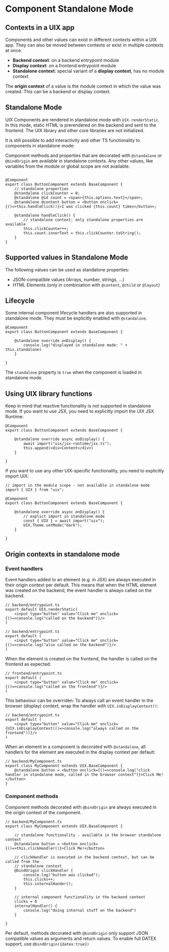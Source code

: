 # Component Standalone Mode

## Contexts in a UIX app

Components and other values can exist in different contexts within a UIX app. They can also be moved between contexts or exist
in multiple contexts at once.

 * **Backend context**: on a backend entrypoint module
 * **Display context**: on a frontend entrypoint module
 * **Standalone context**: special variant of a **display context**, has no module context

The **origin context** of a value is the module context in which the value was created. This can be a backend or display context.


## Standalone Mode
UIX Components are rendered in standalone mode with `UIX.renderStatic`.
In this mode, static HTML is prerendered on the backend and sent to the frontend. 
The UIX library and other core libraries are not initialized.

It is still possible to add interactivity and other TS functionality to components in standalone mode:

Component methods and properties that are decorated with `@standalone` or `@bindOrigin` are available in standalone contexts.
Any other values, like variables from the module or global scope are not available.

```tsx

@Component
export class ButtonComponent extends BaseComponent {
	// standalone properties
	@standalone clickCounter = 0;
	@standalone @id count = <span>{this.options.text}</span>;
	@standalone @content button = <button onclick={()=>this.handleClick()}>I was clicked {this.count} times</button>;

	@standalone handleClick() {
		// standalone context: only standalone properties are available
		this.clickCounter++;
		this.count.innerText = this.clickCounter.toString();
	}
}
```

## Supported values in Standalone Mode

The following values can be used as standalone properties:
 * JSON-compatible values (Arrays, number, strings, ...)
 * HTML Elements (only in combiniation with `@content`, `@child` or `@layout`)

## Lifecycle

Some internal component lifecycle handlers are also supported in standalone mode.
They must be explicitly enabled with `@standalone`.

```tsx
@Component
export class ButtonComponent extends BaseComponent {

	@standalone override onDisplay() {
		console.log("displayed in standalone mode: " + this.standalone)
	}

}
```
The `standalone` property is `true` when the component is loaded in standalone mode.


## Using UIX library functions

Keep in mind that reactive functionality is not supported in standalone mode.
If you want to use JSX, you need to explicitly import the UIX JSX Runtime:

```tsx
@Component
export class ButtonComponent extends BaseComponent {

	@standalone override async onDisplay() {
		await import("uix/jsx-runtime/jsx.ts");
		this.append(<div>Content</div>)
	}

}

```

If you want to use any other UIX-specific functionality, you need to explicitly import UIX:

```tsx
// import in the module scope - not available in standalone mode
import { UIX } from "uix";

@Component
export class ButtonComponent extends BaseComponent {

	@standalone override async onDisplay() {
		// explict import in standalone mode
		const { UIX } = await import("uix");
		UIX.Theme.setMode("dark");
	}

}

```

## Origin contexts in standalone mode

### Event handlers

Event handlers added to an element (e.g. in JSX) are always executed in their origin context per default.
This means that when the HTML element was created on the backend, the event handler is always called on the backend.

```tsx
// backend/entrypoint.ts
export default UIX.renderStatic(
	<input type="button" value="Click me" onclick={()=>console.log("called on the backend")}/>
)
```

```tsx
// backend/entrypoint.ts
export default (
	<input type="button" value="Click me" onclick={()=>console.log("also called on the backend")}/>
)
```

When the element is created on the frontend, the handler is called on the frontend as expected:

```tsx
// frontend/entrypoint.ts
export default (
	<input type="button" value="Click me" onclick={()=>console.log("called on the frontend")}/>
)
```

This behaviour can be overriden: To always call an event handler in the browser (display) context, wrap the
handler with `UIX.inDisplayContext()`:

```tsx
// backend/entrypoint.ts
export default (
	<input type="button" value="Click me" onclick={UIX.inDisplayContext(()=>console.log("always called on the frontend"))}/>
)
```

When an element in a component is decorated with `@standalone`, all handlers for the element are executed in the display context per default:
```tsx
// backend/MyComponent.ts
export class MyComponent extends UIX.BaseComponent {
	@standalone button = <button onclick={()=>console.log("click handler in standalone mode, called in the browser context")}>Click Me!</button>
}
```

### Component methods

Component methods decorated with `@bindOrigin` are always executed in the origin context of the component.

```tsx
// backend/MyComponent.ts
export class MyComponent extends UIX.BaseComponent {

	// standalone functionality - available in the browser standalone context
	@standalone button = <button onclick={()=>this.clickHandler()}>Click Me!</button>

	// clickHandler is executed in the backend context, but can be called from the
	// standalone context
	@bindOrigin clickHandler {
		console.log("button was clicked");
		this.clicks++;
		this.internalHander();
	}
	
	// internal component functionality in the backend context
	clicks = 0
	internalHandler() {
		console.log("doing internal stuff on the backend")
	}

}
```

Per default, methods decorated with `@bindOrigin` only support JSON compatible values as arguments and return values. 
To enable full DATEX support, use `@bindOrigin({datex:true})`